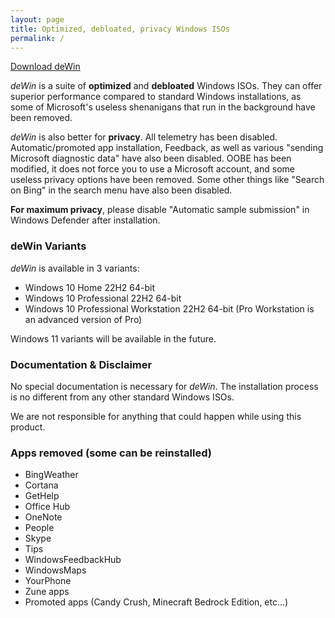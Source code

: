 ```yaml
---
layout: page
title: Optimized, debloated, privacy Windows ISOs
permalink: /
---
```

<script async defer src="https://buttons.github.io/buttons.js"></script>

<a class="github-button" href="https://dewin.vir0z4.com/downloads" data-icon="octicon-download" data-size="large" aria-label="Download deWin">Download deWin</a>

*deWin* is a suite of **optimized** and **debloated** Windows ISOs. They can offer superior performance compared to standard Windows installations, as some of Microsoft's useless shenanigans that run in the background have been removed.

*deWin* is also better for **privacy**. All telemetry has been disabled. Automatic/promoted app installation, Feedback, as well as various "sending Microsoft diagnostic data" have also been disabled. OOBE has been modified, it does not force you to use a Microsoft account, and some useless privacy options have been removed. Some other things like "Search on Bing" in the search menu have also been disabled.

**For maximum privacy**, please disable "Automatic sample submission" in Windows Defender after installation.

### deWin Variants

*deWin* is available in 3 variants:

* Windows 10 Home 22H2 64-bit
* Windows 10 Professional 22H2 64-bit
* Windows 10 Professional Workstation 22H2 64-bit (Pro Workstation is an advanced version of Pro)

Windows 11 variants will be available in the future.

### Documentation & Disclaimer

No special documentation is necessary for *deWin*. The installation process is no different from any other standard Windows ISOs.

We are not responsible for anything that could happen while using this product.

### Apps removed (some can be reinstalled)

* BingWeather
* Cortana
* GetHelp
* Office Hub
* OneNote
* People
* Skype
* Tips
* WindowsFeedbackHub
* WindowsMaps
* YourPhone
* Zune apps
* Promoted apps (Candy Crush, Minecraft Bedrock Edition, etc...)
